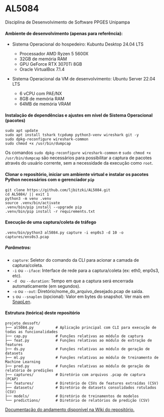 # AL5084
Disciplina de Desenvolvimento de Software PPGES Unipampa

#### Ambiente de desenvolvimento (apenas para referência):
- Sistema Operacional do hospedeiro: Kubuntu Desktop 24.04 LTS
  - Processador AMD Ryzen 5 5600X
  - 32GB de memória RAM
  - GPU GeForce RTX 3070Ti 8GB
  - Oracle VirtualBox 7.1.4

- Sistema Operacional da VM de desenvolvimento: Ubuntu Server 22.04 LTS
  - 6 vCPU com PAE/NX
  - 8GB de memória RAM
  - 64MB de memória VRAM

#### Instalação de dependências e ajustes em nível de Sistema Operacional (pacotes)
```
sudo apt update
sudo apt install tshark tcpdump python3-venv wireshark git -y
sudo dpkg-reconfigure wireshark-common
sudo chmod +x /usr/bin/dumpcap
```
Os comandos `sudo dpkg-reconfigure wireshark-common` e `sudo chmod +x /usr/bin/dumpcap` são necessários para possibilitar a captura de pacotes através do usuário corrente, sem a necessidade da execução como `root`.

#### Clonar o repositório, iniciar um ambiente virtual e instalar os pacotes Python necessários com o gerenciador `pip`

```
git clone https://github.com/ljbitzki/AL5084.git
cd AL5084/ || exit 1
python3 -m venv .venv
source .venv/bin/activate
.venv/bin/pip install --upgrade pip
.venv/bin/pip install -r requirements.txt
```

#### Execução de uma captura/coleta de tráfego
```
.venv/bin/python3 al5084.py capture -i enp0s3 -d 10 -o captures/ens0s3.pcap
```
##### Parâmetros:
- `capture`: Seletor do comando da CLI para acionar a camada de captura/coleta.
- `-i` ou `--iface`: Interface de rede para a captura/coleta (ex: eth0, enp0s3, etc).
- `-d ` ou `--duration`: Tempo em que a captura será encerrada automaticamente (em segundos).
- `-o` ou `--out`: Diretório/nome_do_arquivo_desejado.pcap de saída.
- `s` ou `--snaplen` (opcional): Valor em bytes do snapshot. Ver mais em [SnapLen](https://wiki.wireshark.org/SnapLen).

#### Estrutura (teórica) deste repositório

```
projeto_dessoft/
├── al5084.py          # Aplicação principal com CLI para execução de todas as funcionalidades
├── cap.py             # Funções relativas ao módulo de captura
├── feat.py            # Funções relativas ao módulo de extração de features
├── ds.py              # Funções relativas ao módulo de geração de datasets
├── ml.py              # Funções relativas ao módulo de treinamento de Machine Learning
├── pred.py            # Funções relativas ao módulo de geração de relatório de predições
├── captures/          # Diretório com arquivos .pcap de captura (PCAP)
├── features/          # Diretório de CSVs de features extraídas (CSV)
├── datasets/          # Diretório de datasets consolidados rotulados (CSV)
├── models/            # Diretório de treinamentos de modelos
└── predictions/       # Diretório de relatórios de predição (CSV)
```

[Documentação do andamento disponível na Wiki do repositório.](https://github.com/ljbitzki/AL5084/wiki)
